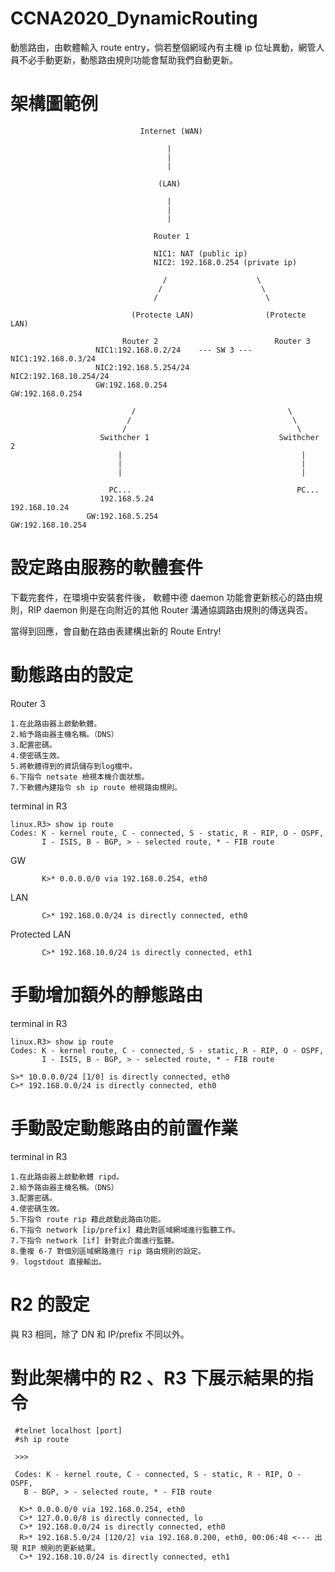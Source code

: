 # CCNA2020_DynamicRouting
動態路由，由軟體輸入 route entry，倘若整個網域內有主機 ip 位址異動，網管人員不必手動更新，動態路由規則功能會幫助我們自動更新。


# 架構圖範例


                                 Internet (WAN)
                                 
                                       |
                                       |
                                       |
                                       
                                     (LAN)
                                     
                                       |
                                       |
                                       |
                                     
                                    Router 1
                                    
                                    NIC1: NAT (public ip)
                                    NIC2: 192.168.0.254 (private ip)
                                    
                                      /                    \
                                     /                      \
                                    /                        \
                                    
                               (Protecte LAN)                (Protecte LAN)
                        
                             Router 2                          Router 3
                       NIC1:192.168.0.2/24    --- SW 3 ---   NIC1:192.168.0.3/24
                       NIC2:192.168.5.254/24                 NIC2:192.168.10.254/24 
                       GW:192.168.0.254                      GW:192.168.0.254
                        
                               /                                  \
                              /                                    \
                             /                                      \
                        Swithcher 1                             Swithcher 2
                            |                                        |
                            |                                        |
                            |                                        |

                          PC...                                     PC...
                        192.168.5.24                              192.168.10.24
                     GW:192.168.5.254                           GW:192.168.10.254 
                     
# 設定路由服務的軟體套件

下載完套件，在環境中安裝套件後，
軟體中德 daemon 功能會更新核心的路由規則，RIP daemon 則是在向附近的其他 Router 溝通協調路由規則的傳送與否。

當得到回應，會自動在路由表建構出新的 Route Entry!

# 動態路由的設定

Router 3

    1.在此路由器上啟動軟體。
    2.給予路由器主機名稱。（DNS）
    3.配置密碼。
    4.使密碼生效。
    5.將軟體得到的資訊儲存到log檔中。
    6.下指令 netsate 檢視本機介面狀態。
    7.下軟體內建指令 sh ip route 檢視路由規則。
    
terminal in R3

    linux.R3> show ip route
    Codes: K - kernel route, C - connected, S - static, R - RIP, O - OSPF,
           I - ISIS, B - BGP, > - selected route, * - FIB route
           
GW

           K>* 0.0.0.0/0 via 192.168.0.254, eth0  
           
LAN

           C>* 192.168.0.0/24 is directly connected, eth0
    
    
Protected LAN

           C>* 192.168.10.0/24 is directly connected, eth1
   


# 手動增加額外的靜態路由

terminal in R3

    linux.R3> show ip route
    Codes: K - kernel route, C - connected, S - static, R - RIP, O - OSPF,
           I - ISIS, B - BGP, > - selected route, * - FIB route

    S>* 10.0.0.0/24 [1/0] is directly connected, eth0
    C>* 192.168.0.0/24 is directly connected, eth0

# 手動設定動態路由的前置作業

terminal in R3

    1.在此路由器上啟動軟體 ripd。
    2.給予路由器主機名稱。（DNS）
    3.配置密碼。
    4.使密碼生效。
    5.下指令 route rip 藉此啟動此路由功能。
    6.下指令 network [ip/prefix] 藉此對區域網域進行監聽工作。
    7.下指令 network [if] 針對此介面進行監聽。
    8.重複 6-7 對個別區域網路進行 rip 路由規則的設定。
    9. logstdout 直接輸出。

# R2 的設定

與 R3 相同，除了 DN 和 IP/prefix 不同以外。


# 對此架構中的 R2 、R3 下展示結果的指令

     #telnet localhost [port]
     #sh ip route
     
     >>>
     
     Codes: K - kernel route, C - connected, S - static, R - RIP, O - OSPF,
       B - BGP, > - selected route, * - FIB route

      K>* 0.0.0.0/0 via 192.168.0.254, eth0
      C>* 127.0.0.0/8 is directly connected, lo
      C>* 192.168.0.0/24 is directly connected, eth0
      R>* 192.168.5.0/24 [120/2] via 192.168.0.200, eth0, 00:06:48 <--- 出現 RIP 規則的更新結果。
      C>* 192.168.10.0/24 is directly connected, eth1
     
